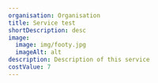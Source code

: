 ```yaml
---
organisation: Organisation
title: Service test
shortDescription: desc
image:
  image: img/footy.jpg
  imageAlt: alt
description: Description of this service
costValue: 7
---
```

